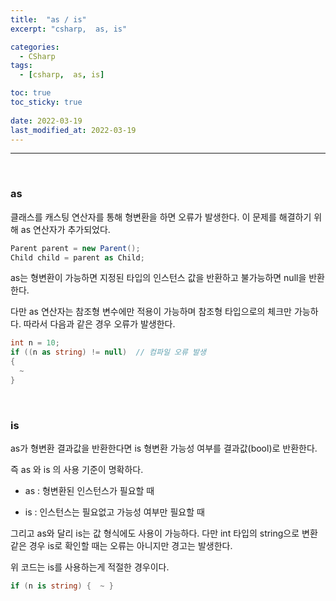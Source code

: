 ```yaml
---
title:  "as / is"
excerpt: "csharp,  as, is"

categories:
  - CSharp
tags:
  - [csharp,  as, is]

toc: true
toc_sticky: true
 
date: 2022-03-19 
last_modified_at: 2022-03-19
---
```


***

<br>

### as

클래스를 캐스팅 연산자를 통해 형변환을 하면 오류가 발생한다. 이 문제를 해결하기 위해 as 연산자가 추가되었다.

```cs
Parent parent = new Parent();
Child child = parent as Child;
```

as는 형변환이 가능하면 지정된 타입의 인스턴스 값을 반환하고 불가능하면 null을 반환한다.

다만 as 연산자는 참조형 변수에만 적용이 가능하며 참조형 타입으로의 체크만 가능하다. 따라서 다음과 같은 경우 오류가 발생한다.

```cs
int n = 10;
if ((n as string) != null)  // 컴파일 오류 발생
{
  ~
}
```

<br>

### is

as가 형변환 결과값을 반환한다면 is 형변환 가능성 여부를 결과값(bool)로 반환한다.

즉 as 와 is 의 사용 기준이 명확하다.

* as : 형변환된 인스턴스가 필요할 때

* is : 인스턴스는 필요없고 가능성 여부만 필요할 때

그리고 as와 달리 is는 값 형식에도 사용이 가능하다. 다만 int 타입의 string으로 변환 같은 경우 is로 확인할 때는 오류는 아니지만 경고는 발생한다.

위 코드는 is를 사용하는게 적절한 경우이다.

```cs
if (n is string) {  ~ }
```

